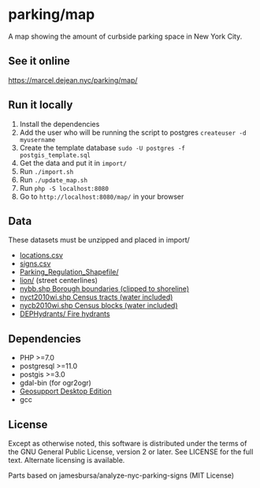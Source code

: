 parking/map
================

A map showing the amount of curbside parking space in New York City.

## See it online

https://marcel.dejean.nyc/parking/map/

## Run it locally

1. Install the dependencies
2. Add the user who will be running the script to postgres `createuser -d myusername`
3. Create the template database `sudo -U postgres -f postgis_template.sql`
4. Get the data and put it in `import/`
5. Run `./import.sh`
6. Run `./update_map.sh`
7. Run `php -S localhost:8080`
8. Go to `http://localhost:8080/map/` in your browser

## Data

These datasets must be unzipped and placed in import/

 * [locations.csv](https://www1.nyc.gov/html/dot/downloads/ParkReg/locations.csv)
 * [signs.csv](https://www1.nyc.gov/html/dot/downloads/ParkReg/signs.csv)
 * [Parking_Regulation_Shapefile/](https://www1.nyc.gov/html/dot/downloads/ParkReg/Parking_Regulation_Shapefile.zip)
 * [lion/](https://www1.nyc.gov/site/planning/data-maps/open-data/dwn-lion.page) (street centerlines)
 * [nybb.shp Borough boundaries (clipped to shoreline)](https://www1.nyc.gov/site/planning/data-maps/open-data/districts-download-metadata.page)
 * [nyct2010wi.shp Census tracts (water included)](https://www1.nyc.gov/assets/planning/download/zip/data-maps/open-data/nyct2010wi_20d.zip)
 * [nycb2010wi.shp Census blocks (water included)](https://www1.nyc.gov/assets/planning/download/zip/data-maps/open-data/nycb2010wi_20d.zip)
 * [DEPHydrants/ Fire hydrants](https://data.cityofnewyork.us/api/geospatial/6pui-xhxz?method=export&format=Original)

## Dependencies

 * PHP >=7.0
 * postgresql >=11.0
 * postgis >=3.0
 * gdal-bin (for ogr2ogr)
 * [Geosupport Desktop Edition](https://www1.nyc.gov/site/planning/data-maps/open-data/dwn-gdelx-request.page)
 * gcc

## License

Except as otherwise noted, this software is distributed under the terms of the GNU General Public License, version 2 or later. See LICENSE for the full text. Alternate licensing is available.

Parts based on jamesbursa/analyze-nyc-parking-signs (MIT License)
